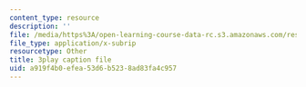 ```yaml
---
content_type: resource
description: ''
file: /media/https%3A/open-learning-course-data-rc.s3.amazonaws.com/res-6-012-introduction-to-probability-spring-2018/a919f4b0efea53d6b5238ad83fa4c957_wTKRruMNOHw.vtt
file_type: application/x-subrip
resourcetype: Other
title: 3play caption file
uid: a919f4b0-efea-53d6-b523-8ad83fa4c957
---
```

